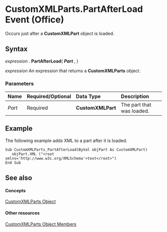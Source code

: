 
# CustomXMLParts.PartAfterLoad Event (Office)

Occurs just after a  **CustomXMLPart** object is loaded.


## Syntax

 _expression_ . **PartAfterLoad**( **_Part_** , )

 _expression_ An expression that returns a **CustomXMLParts** object.


### Parameters



|**Name**|**Required/Optional**|**Data Type**|**Description**|
|:-----|:-----|:-----|:-----|
| _Part_|Required| **CustomXMLPart**|The part that was loaded.|

## Example

The following example adds XML to a part after it is loaded.


```
Sub CustomXMLParts_PartAfterLoad(ByVal objPart As CustomXMLPart) 
   objPart.XML ("<root xmlns='http://www.w3c.org/XMLSchema'>text</root>") 
End Sub
```


## See also


#### Concepts


[CustomXMLParts Object](98c1c58e-a08d-6304-8626-1e6705917da3.md)
#### Other resources


[CustomXMLParts Object Members](4e77b5ea-b73c-020f-4abf-25adc200de23.md)

